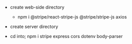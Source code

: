 - create web-side directory
    - npm i @stripe/react-stripe-js @stripe/stripe-js axios


- create server directory
 - cd into; npm i stripe express cors dotenv body-parser